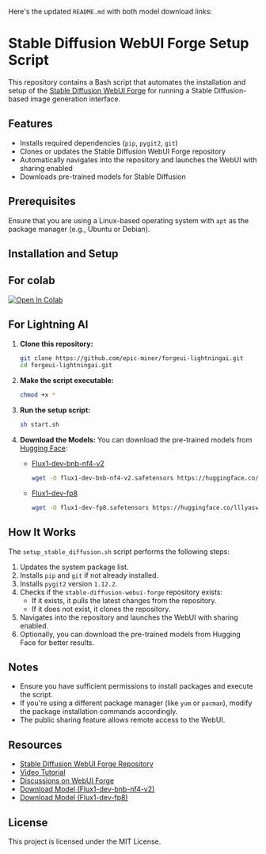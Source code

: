 Here's the updated `README.md` with both model download links:

# Stable Diffusion WebUI Forge Setup Script

This repository contains a Bash script that automates the installation and setup of the [Stable Diffusion WebUI Forge](https://github.com/lllyasviel/stable-diffusion-webui-forge) for running a Stable Diffusion-based image generation interface.

## Features
- Installs required dependencies (`pip`, `pygit2`, `git`)
- Clones or updates the Stable Diffusion WebUI Forge repository
- Automatically navigates into the repository and launches the WebUI with sharing enabled
- Downloads pre-trained models for Stable Diffusion

## Prerequisites
Ensure that you are using a Linux-based operating system with `apt` as the package manager (e.g., Ubuntu or Debian).

## Installation and Setup

## For colab
[![Open In Colab](https://colab.research.google.com/assets/colab-badge.svg)](https://colab.research.google.com/github/epic-miner/forgeui-lightningai/blob/main/Untitled10.ipynb)

## For Lightning AI

1. **Clone this repository:**
   ```bash
   git clone https://github.com/epic-miner/forgeui-lightningai.git
   cd forgeui-lightningai.git
   ```

2. **Make the script executable:**
   ```bash
   chmod +x *
   ```

3. **Run the setup script:**
   ```bash
   sh start.sh
   ```

4. **Download the Models:**
   You can download the pre-trained models from [Hugging Face](https://huggingface.co):
   - [Flux1-dev-bnb-nf4-v2](https://huggingface.co/lllyasviel/flux1-dev-bnb-nf4/blob/main/flux1-dev-bnb-nf4-v2.safetensors)
     ```bash
     wget -O flux1-dev-bnb-nf4-v2.safetensors https://huggingface.co/lllyasviel/flux1-dev-bnb-nf4/blob/main/flux1-dev-bnb-nf4-v2.safetensors
     ```
   - [Flux1-dev-fp8](https://huggingface.co/lllyasviel/flux1_dev/blob/main/flux1-dev-fp8.safetensors)
     ```bash
     wget -O flux1-dev-fp8.safetensors https://huggingface.co/lllyasviel/flux1_dev/blob/main/flux1-dev-fp8.safetensors
     ```

## How It Works
The `setup_stable_diffusion.sh` script performs the following steps:
1. Updates the system package list.
2. Installs `pip` and `git` if not already installed.
3. Installs `pygit2` version `1.12.2`.
4. Checks if the `stable-diffusion-webui-forge` repository exists:
   - If it exists, it pulls the latest changes from the repository.
   - If it does not exist, it clones the repository.
5. Navigates into the repository and launches the WebUI with sharing enabled.
6. Optionally, you can download the pre-trained models from Hugging Face for better results.

## Notes
- Ensure you have sufficient permissions to install packages and execute the script.
- If you're using a different package manager (like `yum` or `pacman`), modify the package installation commands accordingly.
- The public sharing feature allows remote access to the WebUI.

## Resources
- [Stable Diffusion WebUI Forge Repository](https://github.com/lllyasviel/stable-diffusion-webui-forge)
- [Video Tutorial](https://youtu.be/Qe_-3wl8USw?si=JM1Ho5I_8CCLHWOB)
- [Discussions on WebUI Forge](https://github.com/lllyasviel/stable-diffusion-webui-forge/discussions/981)
- [Download Model (Flux1-dev-bnb-nf4-v2)](https://huggingface.co/lllyasviel/flux1-dev-bnb-nf4/blob/main/flux1-dev-bnb-nf4-v2.safetensors)
- [Download Model (Flux1-dev-fp8)](https://huggingface.co/lllyasviel/flux1_dev/blob/main/flux1-dev-fp8.safetensors)

## License
This project is licensed under the MIT License.
